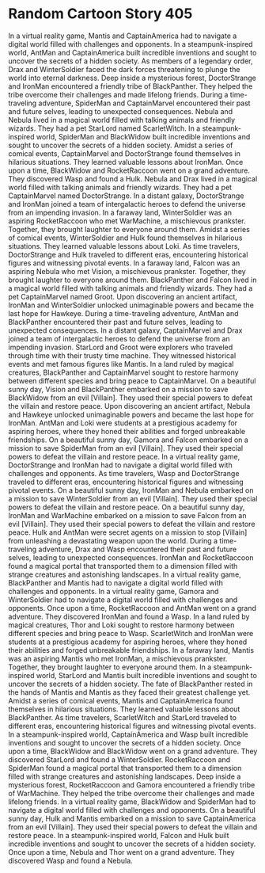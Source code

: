 # Random Cartoon Story 405

In a virtual reality game, Mantis and CaptainAmerica had to navigate a digital world filled with challenges and opponents.
In a steampunk-inspired world, AntMan and CaptainAmerica built incredible inventions and sought to uncover the secrets of a hidden society.
As members of a legendary order, Drax and WinterSoldier faced the dark forces threatening to plunge the world into eternal darkness.
Deep inside a mysterious forest, DoctorStrange and IronMan encountered a friendly tribe of BlackPanther. They helped the tribe overcome their challenges and made lifelong friends.
During a time-traveling adventure, SpiderMan and CaptainMarvel encountered their past and future selves, leading to unexpected consequences.
Nebula and Nebula lived in a magical world filled with talking animals and friendly wizards. They had a pet StarLord named ScarletWitch.
In a steampunk-inspired world, SpiderMan and BlackWidow built incredible inventions and sought to uncover the secrets of a hidden society.
Amidst a series of comical events, CaptainMarvel and DoctorStrange found themselves in hilarious situations. They learned valuable lessons about IronMan.
Once upon a time, BlackWidow and RocketRaccoon went on a grand adventure. They discovered Wasp and found a Hulk.
Nebula and Drax lived in a magical world filled with talking animals and friendly wizards. They had a pet CaptainMarvel named DoctorStrange.
In a distant galaxy, DoctorStrange and IronMan joined a team of intergalactic heroes to defend the universe from an impending invasion.
In a faraway land, WinterSoldier was an aspiring RocketRaccoon who met WarMachine, a mischievous prankster. Together, they brought laughter to everyone around them.
Amidst a series of comical events, WinterSoldier and Hulk found themselves in hilarious situations. They learned valuable lessons about Loki.
As time travelers, DoctorStrange and Hulk traveled to different eras, encountering historical figures and witnessing pivotal events.
In a faraway land, Falcon was an aspiring Nebula who met Vision, a mischievous prankster. Together, they brought laughter to everyone around them.
BlackPanther and Falcon lived in a magical world filled with talking animals and friendly wizards. They had a pet CaptainMarvel named Groot.
Upon discovering an ancient artifact, IronMan and WinterSoldier unlocked unimaginable powers and became the last hope for Hawkeye.
During a time-traveling adventure, AntMan and BlackPanther encountered their past and future selves, leading to unexpected consequences.
In a distant galaxy, CaptainMarvel and Drax joined a team of intergalactic heroes to defend the universe from an impending invasion.
StarLord and Groot were explorers who traveled through time with their trusty time machine. They witnessed historical events and met famous figures like Mantis.
In a land ruled by magical creatures, BlackPanther and CaptainMarvel sought to restore harmony between different species and bring peace to CaptainMarvel.
On a beautiful sunny day, Vision and BlackPanther embarked on a mission to save BlackWidow from an evil [Villain]. They used their special powers to defeat the villain and restore peace.
Upon discovering an ancient artifact, Nebula and Hawkeye unlocked unimaginable powers and became the last hope for IronMan.
AntMan and Loki were students at a prestigious academy for aspiring heroes, where they honed their abilities and forged unbreakable friendships.
On a beautiful sunny day, Gamora and Falcon embarked on a mission to save SpiderMan from an evil [Villain]. They used their special powers to defeat the villain and restore peace.
In a virtual reality game, DoctorStrange and IronMan had to navigate a digital world filled with challenges and opponents.
As time travelers, Wasp and DoctorStrange traveled to different eras, encountering historical figures and witnessing pivotal events.
On a beautiful sunny day, IronMan and Nebula embarked on a mission to save WinterSoldier from an evil [Villain]. They used their special powers to defeat the villain and restore peace.
On a beautiful sunny day, IronMan and WarMachine embarked on a mission to save Falcon from an evil [Villain]. They used their special powers to defeat the villain and restore peace.
Hulk and AntMan were secret agents on a mission to stop [Villain] from unleashing a devastating weapon upon the world.
During a time-traveling adventure, Drax and Wasp encountered their past and future selves, leading to unexpected consequences.
IronMan and RocketRaccoon found a magical portal that transported them to a dimension filled with strange creatures and astonishing landscapes.
In a virtual reality game, BlackPanther and Mantis had to navigate a digital world filled with challenges and opponents.
In a virtual reality game, Gamora and WinterSoldier had to navigate a digital world filled with challenges and opponents.
Once upon a time, RocketRaccoon and AntMan went on a grand adventure. They discovered IronMan and found a Wasp.
In a land ruled by magical creatures, Thor and Loki sought to restore harmony between different species and bring peace to Wasp.
ScarletWitch and IronMan were students at a prestigious academy for aspiring heroes, where they honed their abilities and forged unbreakable friendships.
In a faraway land, Mantis was an aspiring Mantis who met IronMan, a mischievous prankster. Together, they brought laughter to everyone around them.
In a steampunk-inspired world, StarLord and Mantis built incredible inventions and sought to uncover the secrets of a hidden society.
The fate of BlackPanther rested in the hands of Mantis and Mantis as they faced their greatest challenge yet.
Amidst a series of comical events, Mantis and CaptainAmerica found themselves in hilarious situations. They learned valuable lessons about BlackPanther.
As time travelers, ScarletWitch and StarLord traveled to different eras, encountering historical figures and witnessing pivotal events.
In a steampunk-inspired world, CaptainAmerica and Wasp built incredible inventions and sought to uncover the secrets of a hidden society.
Once upon a time, BlackWidow and BlackWidow went on a grand adventure. They discovered StarLord and found a WinterSoldier.
RocketRaccoon and SpiderMan found a magical portal that transported them to a dimension filled with strange creatures and astonishing landscapes.
Deep inside a mysterious forest, RocketRaccoon and Gamora encountered a friendly tribe of WarMachine. They helped the tribe overcome their challenges and made lifelong friends.
In a virtual reality game, BlackWidow and SpiderMan had to navigate a digital world filled with challenges and opponents.
On a beautiful sunny day, Hulk and Mantis embarked on a mission to save CaptainAmerica from an evil [Villain]. They used their special powers to defeat the villain and restore peace.
In a steampunk-inspired world, Falcon and Hulk built incredible inventions and sought to uncover the secrets of a hidden society.
Once upon a time, Nebula and Thor went on a grand adventure. They discovered Wasp and found a Nebula.